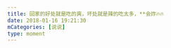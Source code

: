 ```yaml
---
title: 回家的好处就是吃的爽，坏处就是辣的吃太多，**会炸🔥🔥
date: 2018-01-16 19:21:30
mCategories: [说说]
type: moment
---
```


<div id="pics-20180116192130"></div>

<script src="/lib/moment/pics.js"></script>
<script>
var data = [
    {"link": "2018-01-16_000000.jpeg", "type": "shuoshuo"},
    {"link": "2018-01-16_000001.jpeg", "type": "shuoshuo"},
    {"link": "2018-01-16_000002.jpeg", "type": "shuoshuo"},
    {"link": "2018-01-16_000003.jpeg", "type": "shuoshuo"}
];
picsRender(data, "pics-20180116192130");
</script>
